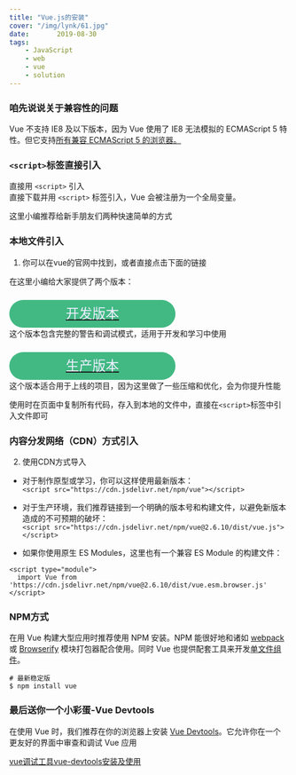 ```yaml
---
title: "Vue.js的安装"
cover: "/img/lynk/61.jpg"
date:       2019-08-30
tags:
	- JavaScript
	- web
	- vue
	- solution
---
```


### 咱先说说关于兼容性的问题  
Vue 不支持 IE8 及以下版本，因为 Vue 使用了 IE8 无法模拟的 ECMAScript 5 特性。但它支持[所有兼容 ECMAScript 5 的浏览器。](https://caniuse.com/#feat=es5)

### `<script>`标签直接引入
直接用 `<script>` 引入  
直接下载并用 `<script>` 标签引入，Vue 会被注册为一个全局变量。  

这里小编推荐给新手朋友们两种快速简单的方式  

### 本地文件引入
1. 你可以在vue的官网中找到，或者直接点击下面的链接  

在这里小编给大家提供了两个版本：  
<div style="width: 300px; height: 50px; border-radius: 50px; background-color: #42b983; font-size: 24px;"><a href="https://cn.vuejs.org/js/vue.js"><p style="color:#eef; line-height:50px;text-align: center;">开发版本</p></a></div>
这个版本包含完整的警告和调试模式，适用于开发和学习中使用  
<div style="width: 300px; height: 50px; border-radius: 50px; background-color: #42b983; font-size: 24px;"><a href="https://cn.vuejs.org/js/vue.min.js"><p style="color:#eef; line-height:50px;text-align: center;">生产版本</p></a></div>
这个版本适合用于上线的项目，因为这里做了一些压缩和优化，会为你提升性能  

使用时在页面中复制所有代码，存入到本地的文件中，直接在`<script>`标签中引入文件即可  

### 内容分发网络（CDN）方式引入
2. 使用CDN方式导入

- 对于制作原型或学习，你可以这样使用最新版本：  
`<script src="https://cdn.jsdelivr.net/npm/vue"></script>`

- 对于生产环境，我们推荐链接到一个明确的版本号和构建文件，以避免新版本造成的不可预期的破坏：  
`<script src="https://cdn.jsdelivr.net/npm/vue@2.6.10/dist/vue.js"></script>`  

- 如果你使用原生 ES Modules，这里也有一个兼容 ES Module 的构建文件：  
```
<script type="module">
  import Vue from 'https://cdn.jsdelivr.net/npm/vue@2.6.10/dist/vue.esm.browser.js'
</script>
```

### NPM方式
在用 Vue 构建大型应用时推荐使用 NPM 安装。NPM 能很好地和诸如 [webpack](https://webpack.js.org/) 或 [Browserify](http://browserify.org/) 模块打包器配合使用。同时 Vue 也提供配套工具来开发[单文件组件](https://cn.vuejs.org/v2/guide/single-file-components.html)。
```
# 最新稳定版
$ npm install vue
```

### 最后送你一个小彩蛋-Vue Devtools   
在使用 Vue 时，我们推荐在你的浏览器上安装 [Vue Devtools](https://github.com/vuejs/vue-devtools#vue-devtools)。它允许你在一个更友好的界面中审查和调试 Vue 应用

[vue调试工具vue-devtools安装及使用](https://www.cnblogs.com/yuqing6/p/7440549.html)


<style type="text/css">
    
    
</style>